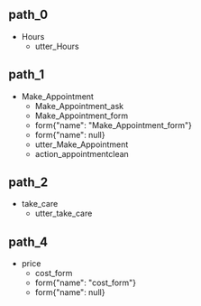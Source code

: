 ## path_0
* Hours
	- utter_Hours

## path_1
* Make_Appointment
	- Make_Appointment_ask
	- Make_Appointment_form
	- form{"name": "Make_Appointment_form"}
	- form{"name": null}
	- utter_Make_Appointment
	- action_appointmentclean

## path_2
* take_care
	- utter_take_care

## path_4
* price
	- cost_form
	- form{"name": "cost_form"}
	- form{"name": null}

